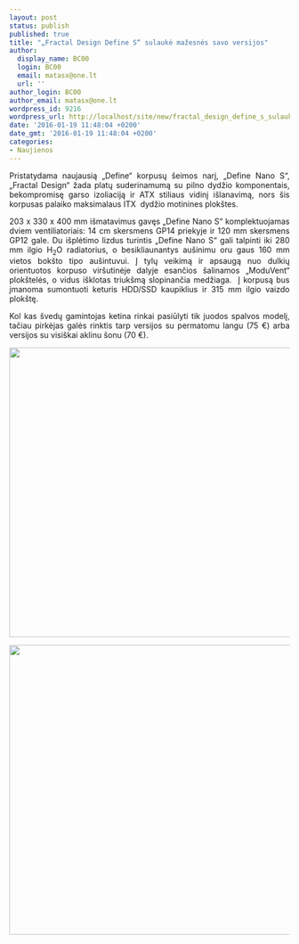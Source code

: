 ```yaml
---
layout: post
status: publish
published: true
title: "„Fractal Design Define S“ sulaukė mažesnės savo versijos"
author:
  display_name: BC00
  login: BC00
  email: matasx@one.lt
  url: ''
author_login: BC00
author_email: matasx@one.lt
wordpress_id: 9216
wordpress_url: http://localhost/site/new/fractal_design_define_s_sulauke_mazesnes_savo_versijos/
date: '2016-01-19 11:48:04 +0200'
date_gmt: '2016-01-19 11:48:04 +0200'
categories:
- Naujienos
---
```

<p style="text-align: justify;">
	Pristatydama naujausią &bdquo;Define&ldquo; korpusų &scaron;eimos narį, &bdquo;Define Nano S&ldquo;, &bdquo;Fractal Design&ldquo; žada platų suderinamumą su pilno dydžio komponentais, bekompromisę garso izoliaciją ir ATX stiliaus vidinį i&scaron;lanavimą, nors &scaron;is korpusas palaiko maksimalaus ITX&nbsp; dydžio motinines plok&scaron;tes.</p>
<p style="text-align: justify;">
	203 x 330 x 400 mm i&scaron;matavimus gavęs &bdquo;Define Nano S&ldquo; komplektuojamas dviem ventiliatoriais: 14 cm skersmens GP14 priekyje ir 120 mm skersmens GP12 gale. Du i&scaron;plėtimo lizdus turintis &bdquo;Define Nano S&ldquo; gali talpinti iki 280 mm ilgio H<sub>2</sub>O radiatorius, o besikliaunantys au&scaron;inimu oru gaus 160 mm vietos bok&scaron;to tipo au&scaron;intuvui. Į tylų veikimą ir apsaugą nuo dulkių orientuotos korpuso vir&scaron;utinėje dalyje esančios &scaron;alinamos &bdquo;ModuVent&ldquo; plok&scaron;telės, o vidus i&scaron;klotas triuk&scaron;mą slopinančia medžiaga.&nbsp; Į korpusą bus įmanoma sumontuoti keturis HDD/SSD kaupiklius ir 315 mm ilgio vaizdo plok&scaron;tę.</p>
<p style="text-align: justify;">
	Kol kas &scaron;vedų gamintojas ketina rinkai pasiūlyti tik juodos spalvos modelį, tačiau pirkėjas galės rinktis tarp versijos su permatomu langu (75 &euro;) arba versijos su visi&scaron;kai aklinu &scaron;onu (70 &euro;).</p>
<p style="text-align: justify;">
	<img alt="" src="http://technews.lt/userfiles/DefineNanoS.jpg" style="width: 520px; height: 520px;" /></p>
<p style="text-align: justify;">
	<img alt="" src="http://technews.lt/userfiles/DefineNanoS(2).jpg" style="width: 520px; height: 520px;" /></p>
